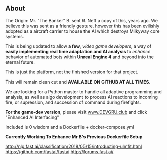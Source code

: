 ## About
The Origin: Mr. "The Banker" B. sent R. Neff a copy of this, years ago.
We believe this was sent as a friendly gesture, 
however this has been evilishly adopted as a aircraft carrier to house the AI which destroys Milkyway core systems.

This is being updated to allow **a few**, *video game developers*, a way of **easily implementing real time adaptation and AI analysis** to *enhance* behavior of automated bots within __Unreal Engine 4__ and beyond into the eternal future.

This is just the platform, not the finished version for that project. 

This will remain clean cut and **AVAILABLE ON GITHUB AT ALL TIMES**.

We are looking for a Python master to handle all adaptive programming and analysis, 
as well as algo development to process AI reactions to incoming fire, 
or supression, and succession of command during firefights.

__For the game-dev version__, please visit www.DEVGRU.club and click "Enhanced AI Interfacing"

Included is 0 wisdom and a Dockerfile + docker-compose.yml

**Currently Working To Enhance Mr B's Previous Dockerfile Setup**

http://nlp.fast.ai/classification/2018/05/15/introducting-ulmfit.html
https://github.com/fastai/fastai
http://forums.fast.ai/
